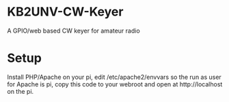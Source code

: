 # KB2UNV-CW-Keyer
A GPIO/web based CW keyer for amateur radio
# Setup
Install PHP/Apache on your pi, edit /etc/apache2/envvars so the run as user for Apache is pi, copy this code to your webroot and open at http://localhost on the pi.
